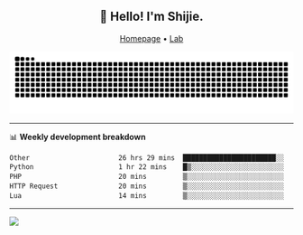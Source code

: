 <h2 align="center">👋 Hello! I'm Shijie.</h2>
<p align="center">
  <a href="https://xu-shi-jie.github.io"> Homepage</a> •
  <a href="https://onodalab.ees.hokudai.ac.jp"> Lab </a>
</p>

![Snake animation](https://github.com/xu-shi-jie/xu-shi-jie/blob/output/github-snake.svg)


-------

📊 **Weekly development breakdown**
<!--START_SECTION:waka-->

```txt
Other                      26 hrs 29 mins  ███████████████████████░░   91.37 %
Python                     1 hr 22 mins    █▒░░░░░░░░░░░░░░░░░░░░░░░   04.76 %
PHP                        20 mins         ▒░░░░░░░░░░░░░░░░░░░░░░░░   01.20 %
HTTP Request               20 mins         ▒░░░░░░░░░░░░░░░░░░░░░░░░   01.18 %
Lua                        14 mins         ▒░░░░░░░░░░░░░░░░░░░░░░░░   00.85 %
```

<!--END_SECTION:waka-->

-------
![](https://komarev.com/ghpvc/?username=xu-shi-jie&style=flat-square&color=blue) 
